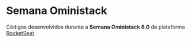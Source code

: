 # Semana Oministack

Códigos desenvolvidos durante a **Semana Oministack 6.0** da plataforma [RocketSeat](https://rocketseat.com.br/)
